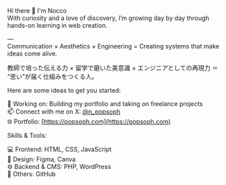 Hi there 👋 I'm Nocco  
With curiosity and a love of discovery, I’m growing day by day through hands-on learning in web creation.

—  
Communication × Aesthetics × Engineering = Creating systems that make ideas come alive.

教師で培った伝える力 × 留学で磨いた美意識 × エンジニアとしての再現力 ＝ “思い”が届く仕組みをつくる人。


Here are some ideas to get you started:

🔭 Working on: Building my portfolio and taking on freelance projects  
📫 Connect with me on X: [@n_popsoph](https://x.com/n_popsoph)  
🌐 Portfolio: [https://popsoph.com](https://popsoph.com)

Skills & Tools:

💻 Frontend: HTML, CSS, JavaScript  
🎨 Design: Figma, Canva  
⚙️ Backend & CMS: PHP, WordPress  
🔧 Others: GitHub



